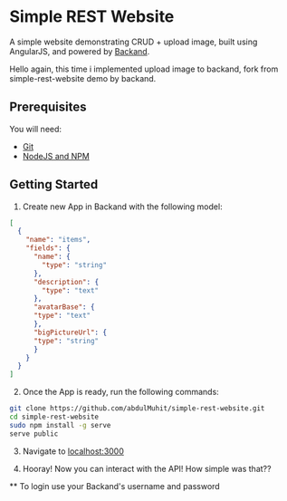 # Simple REST Website 
A simple website demonstrating CRUD + upload image, built using AngularJS, and powered by [Backand](https://www.backand.com).

Hello again, this time i implemented upload image to backand, fork from simple-rest-website demo by backand.

## Prerequisites
You will need:
* [Git](http://git-scm.com/)
* [NodeJS and NPM](https://gist.github.com/isaacs/579814)

## Getting Started
1. Create new App in Backand with the following model:
```json
[
  {
    "name": "items",
    "fields": {
      "name": {
        "type": "string"
      },
      "description": {
        "type": "text"
      },
      "avatarBase": {
      "type": "text"
      },
      "bigPictureUrl": {
      "type": "string"
      }
    }
  }
]

```
  
2. Once the App is ready, run the following commands:

  ```bash
  git clone https://github.com/abdulMuhit/simple-rest-website.git
  cd simple-rest-website
  sudo npm install -g serve
  serve public
  ```

3. Navigate to [localhost:3000](http://localhost:3000)

4. Hooray! Now you can interact with the API! How simple was that??

** To login use your Backand's username and password 
